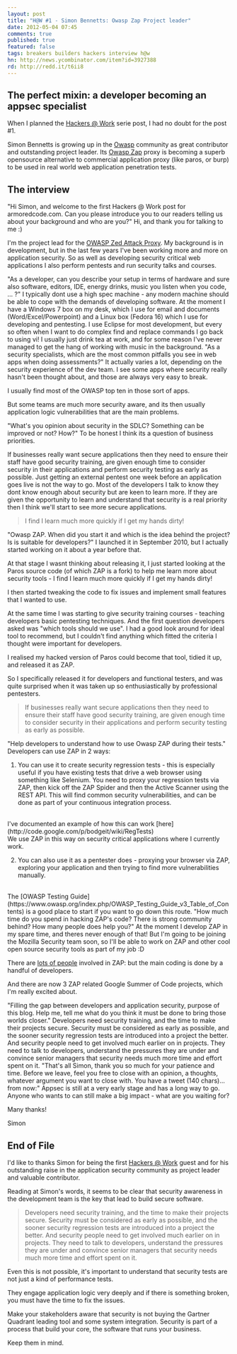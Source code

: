 ```yaml
---
layout: post
title: "H@W #1 - Simon Bennetts: Owasp Zap Project leader"
date: 2012-05-04 07:45
comments: true
published: true
featured: false
tags: breakers builders hackers interview h@w
hn: http://news.ycombinator.com/item?id=3927388
rd: http://redd.it/t6ii8
---
```


## The perfect mixin: a developer becoming an appsec specialist

When I planned the [Hackers @ Work](http://armoredcode.com/blog/new-monothematic-posts-serie-hackers-at-work/) 
serie post, I had no doubt for the post #1. 

Simon Bennetts is growing up in the [Owasp](http://www.owasp.org) community as
great contributor and outstanding project leader. Its 
[Owasp Zap](http://code.google.com/p/zaproxy) proxy is becoming a superb
opensource alternative to commercial application proxy (like paros, or burp) to
be used in real world web application penetration tests.  

<!-- more -->
## The interview

<span class="question">
"Hi Simon, and welcome to the first Hackers @ Work post for armoredcode.com.
Can you please introduce you to our readers telling us about your background
and who are you?"
</span>

<span class="answer">
Hi, and thank you for talking to me :)

I'm the project lead for the [OWASP Zed Attack Proxy](https://www.owasp.org/index.php/ZAP).
My background is in development, but in the last few years I've been
working more and more on application security.
So as well as developing security critical web applications I also
perform pentests and run security talks and courses.
</span>

<span class="question">
"As a developer, can you describe your setup in terms of hardware
and sure also software, editors, IDE, energy drinks, music you listen
when you code, ... ?"
</span>

<span class="answer">
I typically dont use a high spec machine - any modern machine should
be able to cope with the demands of developing software.
At the moment I have a Windows 7 box on my desk, which I use for email
and documents (Word/Excel/Powerpoint) and a Linux box (Fedora 16)
which I use for developing and pentesting.
I use Eclipse for most development, but every so often when I want to
do complex find and replace commands I go back to using vi!
I usually just drink tea at work, and for some reason I've never
managed to get the hang of working with music in the background.
</span>

<span class="question">
"As a security specialists, which are the most common pitfalls you
see in web apps when doing assessments?"
</span>

<span class="answer">
It actually varies a lot, depending on the security experience of the dev team.
I see some apps where security really hasn't been thought about, and
those are always very easy to break. 

I usually find most of the OWASP top ten in those sort of apps.

But some teams are much more security aware, and its then usually
application logic vulnerabilities that are the main problems.
</span>

<span class="question">
"What's you opinion about security in the SDLC? Something can be
improved or not? How?"
</span>

<span class="answer">
To be honest I think its a question of business priorities.

If businesses really want secure applications then they need to ensure
their staff have good security training, are given enough time to
consider security in their applications and perform security testing
as early as possible.
Just getting an external pentest one week before an application goes
live is not the way to go.
Most of the developers I talk to know they dont know enough about
security but are keen to learn more.
If they are given the opportunity to learn and understand that
security is a real priority then I think we'll start to see more
secure applications.
</span>

> I find I learn much more quickly if I get my hands dirty!

<span class="question">
"Owasp ZAP. When did you start it and which is the idea behind the
project? Is is suitable for developers?"
</span>

<span class="answer">
I launched it in September 2010, but I actually started working on it
about a year before that.

At that stage I wasnt thinking about releasing it, I just started
looking at the Paros source code (of which ZAP is a fork) to help me
learn more about security tools - I find I learn much more quickly if
I get my hands dirty!

I then started tweaking the code to fix issues and implement small
features that I wanted to use.

At the same time I was starting to give security training courses -
teaching developers basic pentesting techniques.
And the first question developers asked was "which tools should we use".
I had a good look around for ideal tool to recommend, but I couldn't
find anything which fitted the criteria I thought were important for
developers.

I realised my hacked version of Paros could become that tool, tidied
it up, and released it as ZAP.

So I specifically released it for developers and functional testers,
and was quite surprised when it was taken up so enthusiastically by
professional pentesters.
</span>

> If businesses really want secure applications then they need to ensure
> their staff have good security training, are given enough time to
> consider security in their applications and perform security testing
> as early as possible.

<span class="question">
"Help developers to understand how to use Owasp ZAP during their
tests."
</span>

<span class="answer">
Developers can use ZAP in 2 ways:

1. You can use it to create security regression tests - this is
  especially useful if you have existing tests that drive a web browser
  using something like Selenium.
  You need to proxy your regression tests via ZAP, then kick off the ZAP
  Spider and then the Active Scanner using the REST API.
  This will find common security vulnerabilities, and can be done as
  part of your continuous integration process.
  <br />
  I've documented an example of how this can work [here](http://code.google.com/p/bodgeit/wiki/RegTests)
  <br />
  We use ZAP in this way on security critical applications where I currently work.

2. You can also use it as a pentester does - proxying your browser via
  ZAP, exploring your application and then trying to find more
  vulnerabilities manually.
  <br />
  The [OWASP Testing Guide](https://www.owasp.org/index.php/OWASP_Testing_Guide_v3_Table_of_Contents) 
  is a good place to start if you want to go down this route.
</span>

<span class="question">
"How much time do you spend in hacking ZAP's code? There is strong
community behind? How many people does help you?"
</span>

<span class="answer">
At the moment I develop ZAP in my spare time, and theres never enough of that!
But I'm going to be joining the Mozilla Security team soon, so I'll be
able to work on ZAP and other cool open source security tools as part
of my job :D

There are [lots of people](http://code.google.com/p/zaproxy/wiki/HelpCredits)
involved in ZAP: but the main coding is done by a handful of developers.

And there are now 3 ZAP related Google Summer of Code projects, which
I'm really excited about.
</span>

<span class="question">
"Filling the gap between developers and application security,
purpose of this blog. Help me, tell me what do you think it must be
done to bring those worlds closer."
</span>

<span class="answer">
Developers need security training, and the time to make their projects secure.
Security must be considered as early as possible, and the sooner
security regression tests are introduced into a project the better.
And security people need to get involved much earlier on in projects.
They need to talk to developers, understand the pressures they are
under and convince senior managers that security needs much more time
and effort spent on it.
</span>

<span class="question">
"That's all Simon, thank you so much for your patience and time.
Before we leave, feel you free to close with an opinion, a thoughts,
whatever argument you want to close with. You have a tweet (140
chars)... from now:"
</span>

<span class="answer">
Appsec is still at a very early stage and has a long way to go. Anyone
who wants to can still make a big impact - what are you waiting for?


Many thanks!

Simon
</span>

## End of File

I'd like to thanks Simon for being the first [Hackers @ Work](http://armoredcode.com/blog/new-monothematic-posts-serie-hackers-at-work/)
guest and for his outstanding raise in the application security community as
project leader and valuable contributor.

Reading at Simon's words, it seems to be clear that security awareness in the
development team is the key that lead to build secure software.

> Developers need security training, and the time to make their projects secure.
> Security must be considered as early as possible, and the sooner
> security regression tests are introduced into a project the better.  And
> security people need to get involved much earlier on in projects.  They need
> to talk to developers, understand the pressures they are under and convince
> senior managers that security needs much more time and effort spent on it.

Even this is not possible, it's important to understand that security tests are
not just a kind of performance tests.
 
They engage application logic very deeply and if there is something broken, you
must have the time to fix the issues.

Make your stakeholders aware that security is not buying the Gartner Quadrant
leading tool and some system integration. Security is part of a process that
build your core, the software that runs your business.

Keep them in mind.
